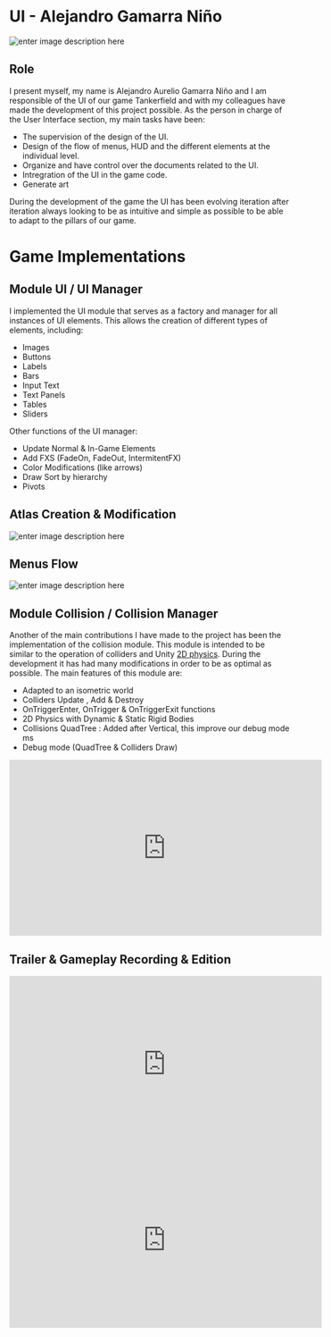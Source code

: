 # UI - Alejandro Gamarra Niño
![enter image description here](https://raw.githubusercontent.com/gamificalostudio/Tankerfield/master/docs/Aurelio_Contributions_docs/aurelio_photo.jpg)
## Role
I present myself, my name is Alejandro Aurelio Gamarra Niño and I am responsible of the UI of our game Tankerfield and with my colleagues have made the development of this project possible. As the person in charge of the User Interface section, my main tasks have been:

* The supervision of the design of the UI.
* Design of the flow of menus, HUD and the different elements at the individual level.
* Organize and have control over the documents related to the UI.
* Intregration of the UI in the game code.
* Generate art

During the development of the game the UI has been evolving iteration after iteration always looking to be as intuitive and simple as possible to be able to adapt to the pillars of our game.

# Game Implementations

## Module UI / UI Manager

I implemented the UI module that serves as a factory and manager for all instances of UI elements.  This allows the creation of different types of elements, including:
* Images 
* Buttons
* Labels
* Bars
* Input Text
* Text Panels
* Tables 
* Sliders 

Other functions of the UI manager:
* Update Normal & In-Game Elements
* Add FXS (FadeOn, FadeOut, IntermitentFX)
* Color Modifications (like arrows)
* Draw Sort by hierarchy
* Pivots


## Atlas Creation & Modification 
![enter image description here](https://github.com/gamificalostudio/Tankerfield/blob/development/Tankerfield/Game/textures/ui/atlas.png?raw=true)

## Menus Flow 
![enter image description here](https://raw.githubusercontent.com/gamificalostudio/Tankerfield/master/docs/Aurelio_Contributions_docs/UI_FLOW.jpg)

## Module Collision / Collision Manager

Another of the main contributions I have made to the project has been the implementation of the collision module. This module is intended to be similar to the operation of colliders and  Unity [2D physics](https://unity3d.com/es/learn/tutorials/s/physics).  During the development it has had many modifications in order to be as optimal as possible. The main features of this module are:

* Adapted to an isometric world
* Colliders Update , Add & Destroy
* OnTriggerEnter, OnTrigger & OnTriggerExit functions
* 2D Physics with Dynamic & Static Rigid Bodies
* Collisions QuadTree : Added after Vertical, this improve our debug mode ms
* Debug mode (QuadTree & Colliders Draw)

<iframe width="560" height="315" src="https://www.youtube.com/embed/fWRvSUPmsJo" frameborder="0" allow="accelerometer; autoplay; encrypted-media; gyroscope; picture-in-picture" allowfullscreen></iframe>

## Trailer & Gameplay Recording & Edition 


<iframe width="560" height="315" src="https://www.youtube.com/embed/QC2n7g_kISs" frameborder="0" allow="accelerometer; autoplay; encrypted-media; gyroscope; picture-in-picture" allowfullscreen></iframe>
<iframe width="560" height="315" src="https://www.youtube.com/embed/TFSujlLxkXw" frameborder="0" allow="accelerometer; autoplay; encrypted-media; gyroscope; picture-in-picture" allowfullscreen></iframe>
<!--stackedit_data:
eyJoaXN0b3J5IjpbLTQ1MDM4NzgxMiw1NzUzNzc3ODMsLTE2Mz
E3NzkzMywyMDc0OTI0MzQ0LDE1MjYwNzA0NDFdfQ==
-->